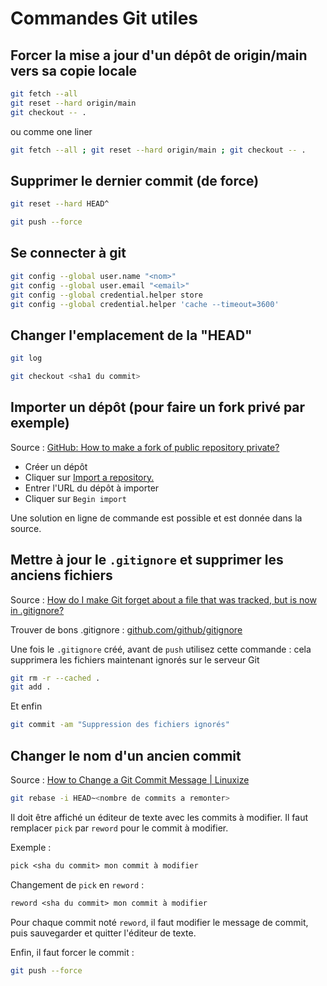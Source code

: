 # Commandes Git utiles

## Forcer la mise a jour d'un dépôt de origin/main vers sa copie locale

```sh
git fetch --all
git reset --hard origin/main
git checkout -- .
```

ou comme one liner

```sh
git fetch --all ; git reset --hard origin/main ; git checkout -- .
```

## Supprimer le dernier commit (de force)

```sh
git reset --hard HEAD^

git push --force
```

## Se connecter à git

```sh
git config --global user.name "<nom>"
git config --global user.email "<email>"
git config --global credential.helper store
git config --global credential.helper 'cache --timeout=3600'
```

## Changer l'emplacement de la "HEAD"

```sh
git log

git checkout <sha1 du commit>
```

## Importer un dépôt (pour faire un fork privé par exemple)

Source : [GitHub: How to make a fork of public repository private?](https://stackoverflow.com/q/10065526)

- Créer un dépôt
- Cliquer sur [Import a repository.](https://github.com/new/import)
- Entrer l'URL du dépôt à importer
- Cliquer sur `Begin import`

Une solution en ligne de commande est possible et est donnée dans la source.

## Mettre à jour le `.gitignore` et supprimer les anciens fichiers

Source : [How do I make Git forget about a file that was tracked, but is now in .gitignore?](https://stackoverflow.com/a/19095988)

Trouver de bons .gitignore : [github.com/github/gitignore](https://github.com/github/gitignore)

Une fois le `.gitignore` créé, avant de `push` utilisez cette commande : cela supprimera les fichiers maintenant ignorés sur le serveur Git

```sh
git rm -r --cached .
git add .
```

Et enfin

```sh
git commit -am "Suppression des fichiers ignorés"
```

## Changer le nom d'un ancien commit

Source : [How to Change a Git Commit Message | Linuxize](https://linuxize.com/post/change-git-commit-message/)

```sh
git rebase -i HEAD~<nombre de commits a remonter>
```

Il doit être affiché un éditeur de texte avec les commits à modifier. Il faut remplacer `pick` par `reword` pour le commit à modifier.

Exemple :

```txt
pick <sha du commit> mon commit à modifier
```

Changement de `pick` en `reword` :

```txt
reword <sha du commit> mon commit à modifier
```

Pour chaque commit noté `reword`, il faut modifier le message de commit, puis sauvegarder et quitter l'éditeur de texte.

Enfin, il faut forcer le commit :

```sh
git push --force
```
